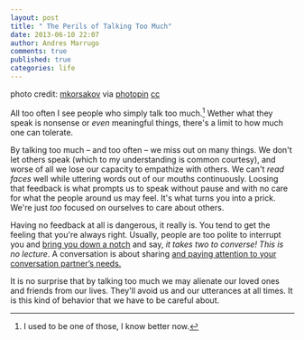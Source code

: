 ```yaml
---
layout: post
title: " The Perils of Talking Too Much"
date: 2013-06-10 22:07
author: Andres Marrugo
comments: true
published: true
categories: life
---
```


<div class="aic" style="width:500px"><img src="https://dl.dropboxusercontent.com/u/5279729/blog-pics/medium_5731336614.jpg" alt=""><br>
photo credit: <a href="http://www.flickr.com/photos/mkorsakov/5731336614/">mkorsakov</a> via <a href="http://photopin.com">photopin</a> <a href="http://creativecommons.org/licenses/by-nc-sa/2.0/">cc</a></div>

All too often I see people who simply talk too much.[^fn1] Wether what they speak is nonsense or *even* meaningful things, there's a limit to how much one can tolerate. 

By talking too much –  and too often – we miss out on many things. We don't let others speak (which to my understanding is common courtesy), and worse of all we lose our capacity to empathize with others. We can't *read faces* well while uttering words out of our mouths continuously. Loosing that feedback is what prompts us to speak without pause and with no care for what the people around us may feel. It's what turns you into a prick. We're just *too* focused on ourselves to care about others. 

<!-- more -->

Having no feedback at all is dangerous, it really is. You tend to get the feeling that you're always right. Usually, people are too polite to interrupt you and [bring you down a notch][1] and say, *it takes two to converse! This is no lecture*. A conversation is about sharing [and paying attention to your conversation partner’s needs.][2]

It is no surprise that by talking too much we may alienate our loved ones and friends from our lives. They'll avoid us and our utterances at all times. It is this kind of behavior that we have to be  careful about.

[1]: http://contentmarketingsuite.com/actionbar/15826/Are-You-A-Power-Poisoned-Boss "Are You A Power-Poisoned Boss?"
[2]: http://www.martynemko.com/articles/do-you-talk-too-much_id1371 "Do You Talk Too Much?"

[^fn1]: I used to be one of those, I know better now. 

